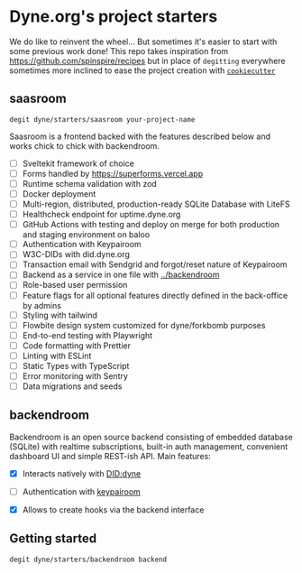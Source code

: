 # Dyne.org's project starters

We do like to reinvent the wheel... But sometimes it's easier to start with some previous work done!
This repo takes inspiration from https://github.com/spinspire/recipes but in place of 
`degitting` everywhere sometimes more inclined to ease the project creation with 
[`cookiecutter`](https://github.com/cookiecutter/cookiecutter)


## saasroom

`degit dyne/starters/saasroom your-project-name`

Saasroom is a frontend backed with the features described below and works chick to chick with backendroom.

- [ ] Sveltekit framework of choice
- [ ] Forms handled by https://superforms.vercel.app
- [ ] Runtime schema validation with zod
- [ ] Docker deployment
- [ ] Multi-region, distributed, production-ready SQLite Database with LiteFS
- [ ] Healthcheck endpoint for uptime.dyne.org
- [ ] GitHub Actions with testing and deploy on merge for both production and staging environment on baloo
- [ ] Authentication with Keypairoom
- [ ] W3C-DIDs with did.dyne.org
- [ ] Transaction email with Sendgrid and forgot/reset nature of Keypairoom
- [ ] Backend as a service in one file with [../backendroom](../backendroom)
- [ ] Role-based user permission
- [ ] Feature flags for all optional features directly defined in the back-office by admins
- [ ] Styling with tailwind
- [ ] Flowbite design system customized for dyne/forkbomb purposes
- [ ] End-to-end testing with Playwright
- [ ] Code formatting with Prettier
- [ ] Linting with ESLint
- [ ] Static Types with TypeScript
- [ ] Error monitoring with Sentry
- [ ] Data migrations and seeds

## backendroom

Backendroom is an open source backend consisting of embedded database (SQLite) with realtime subscriptions, built-in auth management, convenient dashboard UI and simple REST-ish API.
Main features:
 - [x] Interacts natively with [DID:dyne](https://github.com/dyne/w3c-did)
 - [ ] Authentication with [keypairoom](https://github.com/ledgerproject/keypairoom)
 - [x] Allows to create hooks via the backend interface


## Getting started

`degit dyne/starters/backendroom backend`
